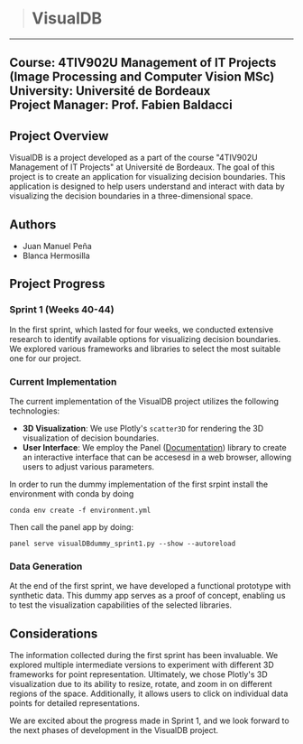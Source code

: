 > # VisualDB
---
**Course**: 4TIV902U Management of IT Projects (Image Processing and Computer Vision MSc)  
**University**: Université de Bordeaux  
**Project Manager**: Prof. Fabien Baldacci
---

## Project Overview

VisualDB is a project developed as a part of the course "4TIV902U Management of IT Projects" at Université de Bordeaux. The goal of this project is to create an application for visualizing decision boundaries. This application is designed to help users understand and interact with data by visualizing the decision boundaries in a three-dimensional space.

## Authors

- Juan Manuel Peña
- Blanca Hermosilla

## Project Progress

### Sprint 1 (Weeks 40-44)

In the first sprint, which lasted for four weeks, we conducted extensive research to identify available options for visualizing decision boundaries. We explored various frameworks and libraries to select the most suitable one for our project.

### Current Implementation

The current implementation of the VisualDB project utilizes the following technologies:

- **3D Visualization**: We use Plotly's `scatter3D` for rendering the 3D visualization of decision boundaries.
- **User Interface**: We employ the Panel ([Documentation](https://panel.holoviz.org/getting_started/build_app.html)) library to create an interactive interface that can be accesesd in a web browser, allowing users to adjust various parameters.

In order to run the dummy implementation of the first srpint install the environment with conda by doing 

```
conda env create -f environment.yml
```

Then call the panel app by doing:

```
panel serve visualDBdummy_sprint1.py --show --autoreload

```

### Data Generation

At the end of the first sprint, we have developed a functional prototype with synthetic data. This dummy app serves as a proof of concept, enabling us to test the visualization capabilities of the selected libraries.

## Considerations

The information collected during the first sprint has been invaluable. We explored multiple intermediate versions to experiment with different 3D frameworks for point representation. Ultimately, we chose Plotly's 3D visualization due to its ability to resize, rotate, and zoom in on different regions of the space. Additionally, it allows users to click on individual data points for detailed representations.

We are excited about the progress made in Sprint 1, and we look forward to the next phases of development in the VisualDB project.
